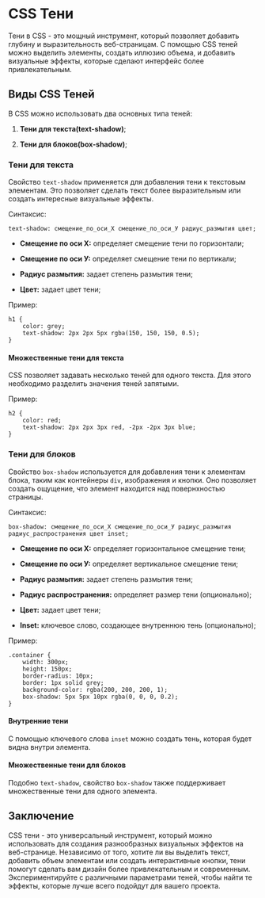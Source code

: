 # CSS Тени

Тени в CSS - это мощный инструмент, который позволяет добавить глубину и выразительность веб-страницам. С помощью CSS теней можно выделить элементы, создать иллюзию объема, и добавить визуальные эффекты, которые сделают интерфейс более привлекательным.

## Виды CSS Теней

В CSS можно использовать два основных типа теней:

1. **Тени для текста(text-shadow)**;

2. **Тени для блоков(box-shadow)**;

### Тени для текста

Свойство ``text-shadow`` применяется для добавления тени к текстовым элементам. Это позволяет сделать текст более выразительным или создать интересные визуальные эффекты.

Синтаксис:

```
text-shadow: смещение_по_оси_Х смещение_по_оси_У радиус_размытия цвет;
```

- **Смещение по оси Х:** определяет смещение тени по горизонтали;

- **Смещение по оси У:** определяет смещение тени по вертикали;

- **Радиус размытия:** задает степень размытия тени;

- **Цвет:** задает цвет тени;

Пример:

```
h1 {
    color: grey;
    text-shadow: 2px 2px 5px rgba(150, 150, 150, 0.5);
}
```

#### Множественные тени для текста

CSS позволяет задавать несколько теней для одного текста. Для этого необходимо разделить значения теней запятыми.

Пример:

```
h2 {
    color: red;
    text-shadow: 2px 2px 3px red, -2px -2px 3px blue;
}
```

### Тени для блоков

Свойство ``box-shadow`` используется для добавления тени к элементам блока, таким как контейнеры ``div``, изображения и кнопки. Оно позволяет создать ощущение, что элемент находится над повернхностью страницы.

Синтаксис:

```
box-shadow: смещение_по_оси_Х смещение_по_оси_У радиус_размытия радиус_распространения цвет inset;
```

- **Смещение по оси Х:** определяет горизонтальное смещение тени;

- **Смещение по оси У:** определяет вертикальное смещение тени;

- **Радиус размытия:** задает степень размытия тени;

- **Радиус распространения:** определяет размер тени (опционально);

- **Цвет:** задает цвет тени;

- **Inset:** ключевое слово, создающее внутреннюю тень (опционально);

Пример:

```
.container {
    width: 300px;
    height: 150px;
    border-radius: 10px;
    border: 1px solid grey;
    background-color: rgba(200, 200, 200, 1);
    box-shadow: 5px 5px 10px rgba(0, 0, 0, 0.2);  
}
```

#### Внутренние тени

С помощью ключевого слова ``inset`` можно создать тень, которая будет видна внутри элемента.

#### Множественные тени для блоков

Подобно ``text-shadow``, свойство ``box-shadow`` также поддерживает множественные тени для одного элемента.

## Заключение

CSS тени - это универсальный инструмент, который можно использовать для создания разнообразных визуальных эффектов на веб-странице. Независимо от того, хотите ли вы выделить текст, добавить объем элементам или создать интерактивные кнопки, тени помогут сделать вам дизайн более привлекательным и современным. Экспериментируйте с различными параметрами теней, чтобы найти те эффекты, которые лучше всего подойдут для вашего проекта.